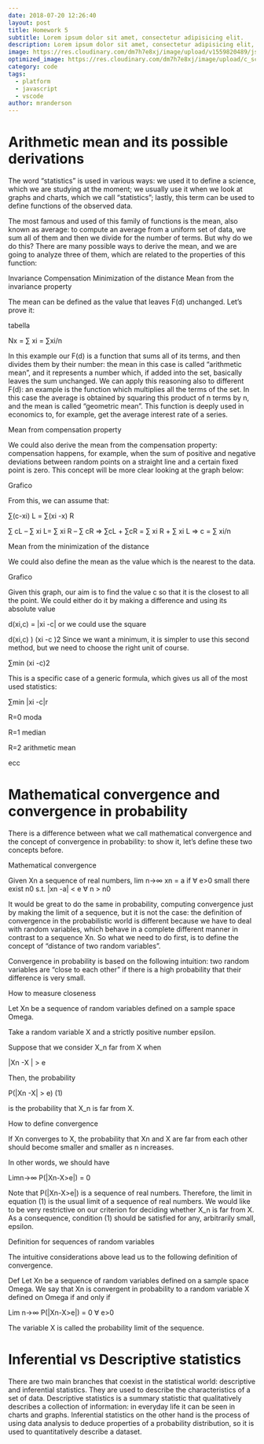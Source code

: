 ```yaml
---
date: 2018-07-20 12:26:40
layout: post
title: Homework 5
subtitle: Lorem ipsum dolor sit amet, consectetur adipisicing elit.
description: Lorem ipsum dolor sit amet, consectetur adipisicing elit, sed do eiusmod tempor incididunt ut labore et dolore magna aliqua.
image: https://res.cloudinary.com/dm7h7e8xj/image/upload/v1559820489/js-code_n83m7a.jpg
optimized_image: https://res.cloudinary.com/dm7h7e8xj/image/upload/c_scale,w_380/v1559820489/js-code_n83m7a.jpg
category: code
tags:
  - platform
  - javascript
  - vscode
author: mranderson
---
```



# Arithmetic mean and its possible derivations
The word “statistics” is used in various ways: we used it to define a science, which we are studying at the moment; we usually use it when we look at graphs and charts, which we call “statistics”; lastly, this term can be used to define functions of the observed data.

The most famous and used of this family of functions is the mean, also known as average: to compute an average from a uniform set of data, we sum all of them and then we divide for the number of terms. But why do we do this? There are many possible ways to derive the mean, and we are going to analyze three of them, which are related to the properties of this function:

Invariance
Compensation
Minimization of the distance
Mean from the invariance property

The mean can be defined as the value that leaves F(d) unchanged. Let’s prove it:

tabella

Nx = ∑ xi = ∑xi/n

In this example our F(d) is a function that sums all of its terms, and then divides them by their number: the mean in this case is called “arithmetic mean”, and it represents a number which, if added into the set, basically leaves the sum unchanged. We can apply this reasoning also to different F(d): an example is the function which multiplies all the terms of the set. In this case the average is obtained by squaring this product of n terms by n, and the mean is called “geometric mean”. This function is deeply used in economics to, for example, get the average interest rate of a series.

Mean from compensation property

We could also derive the mean from the compensation property: compensation happens, for example, when the sum of positive and negative deviations between random points on a straight line and a certain fixed point is zero. This concept will be more clear looking at the graph below:

Grafico

From this, we can assume that:

∑(c-xi) L = ∑(xi -x) R

∑ cL – ∑ xi L= ∑ xi R – ∑ cR => ∑cL + ∑cR  = ∑ xi R + ∑ xi L => c = ∑ xi/n

Mean from the minimization of the distance

We could also define the mean as the value which is the nearest to the data.

Grafico

Given this graph, our aim is to find the value c so that it is the closest to all the point. We could either do it by making a difference  and using its absolute value

d(xi,c) = |xi -c|
or we could use the square

d(xi,c) ) (xi -c )2
Since we want a minimum, it is simpler to use this second method, but we need to choose the right unit of course.

∑min (xi -c)2

This is a specific case of a generic formula, which gives us all of the most used statistics:

∑min |xi -c|r

R=0 moda

R=1 median

R=2 arithmetic mean

ecc


# Mathematical convergence and convergence in probability
There is a difference between what we call mathematical convergence and the concept of convergence in probability: to show it, let’s define these two concepts before.

Mathematical convergence

Given Xn a sequence of real numbers, lim n->∞ xn = a if ∀ e>0 small there exist n0 s.t. |xn -a| < e ∀ n > n0

It would be great to do the same in probability, computing convergence just by making the limit of a sequence, but it is not the case: the definition of convergence in the probabilistic world is different because we have to deal with random variables, which behave in a complete different manner in contrast to a sequence Xn. So what we need to do first, is to define the concept of “distance of two random variables”.

Convergence in probability is based on the following intuition: two random variables are “close to each other” if there is a high probability that their difference is very small.

How to measure closeness

Let Xn be a sequence of random variables defined on a sample space Omega.

Take a random variable X and a strictly positive number epsilon.

Suppose that we consider X_n far from X when

|Xn -X | > e

Then, the probability

P(|Xn -X| > e) (1)

is the probability that X_n is far from X.

How to define convergence

If Xn converges to X, the probability that Xn and X are far from each other should become smaller and smaller as n increases.

In other words, we should have

Limn->∞ P(|Xn-X>e|) = 0

Note that P(|Xn-X>e|) is a sequence of real numbers. Therefore, the limit in equation (1) is the usual limit of a sequence of real numbers. We would like to be very restrictive on our criterion for deciding whether X_n is far from X. As a consequence, condition (1) should be satisfied for any, arbitrarily small, epsilon.

Definition for sequences of random variables

The intuitive considerations above lead us to the following definition of convergence.

Def Let Xn be a sequence of random variables defined on a sample space Omega. We say that Xn is convergent in probability to a random variable X defined on Omega if and only if

Lim n->∞ P(|Xn-X>e|) = 0 ∀ e>0

The variable X is called the probability limit of the sequence.



# Inferential vs Descriptive statistics
There are two main branches that coexist in the statistical world: descriptive and inferential statistics. They are used to describe the characteristics of a set of data. Descriptive statistics is a summary statistic that qualitatively describes a collection of information: in everyday life it can be seen in charts and graphs. Inferential statistics on the other hand is the process of using data analysis to deduce properties of a probability distribution, so it is used to quantitatively describe a dataset.



